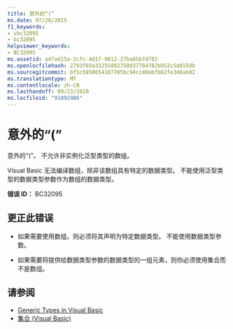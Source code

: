 ```yaml
---
title: 意外的“(”
ms.date: 07/20/2015
f1_keywords:
- vbc32095
- bc32095
helpviewer_keywords:
- BC32095
ms.assetid: a47ad15a-2cfc-4d17-9012-27ba85b7d783
ms.openlocfilehash: 2793f65a33255802750d37784782b952c5d655db
ms.sourcegitcommit: bf5c5850654187705bc94cc40ebfb62fe346ab02
ms.translationtype: MT
ms.contentlocale: zh-CN
ms.lasthandoff: 09/23/2020
ms.locfileid: "91092986"
---
```

# <a name="-unexpected"></a>意外的“(”

意外的“(”。 不允许非实例化泛型类型的数组。  
  
 Visual Basic 无法编译数组，除非该数组具有特定的数据类型。 不能使用泛型类型的数据类型参数作为数组的数据类型。  
  
 **错误 ID：** BC32095  
  
## <a name="to-correct-this-error"></a>更正此错误  
  
- 如果需要使用数组，则必须将其声明为特定数据类型。 不能使用数据类型参数。  
  
- 如果需要将提供给数据类型参数的数据类型的一组元素，则你必须使用集合而不是数组。  
  
## <a name="see-also"></a>请参阅

- [Generic Types in Visual Basic](../programming-guide/language-features/data-types/generic-types.md)
- [集合 (Visual Basic)](../programming-guide/concepts/collections.md)
